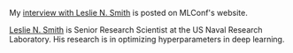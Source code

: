 My [interview with Leslie N. Smith](https://mlconf.com/interview-with-leslie-n-smith-phd-senior-research-scientist-at-the-us-naval-research-laboratory-by-reshama-shaikh-program-committee-member/) is posted on MLConf's website.

[Leslie N. Smith](https://www.linkedin.com/in/drlesliensmith/) is Senior Research Scientist at the US Naval Research Laboratory.  His research is in optimizing hyperparameters in deep learning.  
